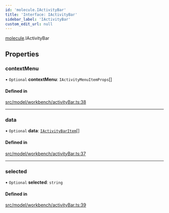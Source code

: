 ```yaml
---
id: 'molecule.IActivityBar'
title: 'Interface: IActivityBar'
sidebar_label: 'IActivityBar'
custom_edit_url: null
---
```


[molecule](../namespaces/molecule).IActivityBar

## Properties

### contextMenu

• `Optional` **contextMenu**: `IActivityMenuItemProps`[]

#### Defined in

[src/model/workbench/activityBar.ts:38](https://github.com/DTStack/molecule/blob/b675cb9/src/model/workbench/activityBar.ts#L38)

---

### data

• `Optional` **data**: [`IActivityBarItem`](molecule.IActivityBarItem)[]

#### Defined in

[src/model/workbench/activityBar.ts:37](https://github.com/DTStack/molecule/blob/b675cb9/src/model/workbench/activityBar.ts#L37)

---

### selected

• `Optional` **selected**: `string`

#### Defined in

[src/model/workbench/activityBar.ts:39](https://github.com/DTStack/molecule/blob/b675cb9/src/model/workbench/activityBar.ts#L39)
